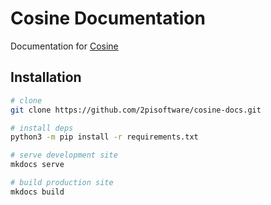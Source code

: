 # Cosine Documentation

Documentation for [Cosine](https://github.com/2pisoftware/cmfive-core)

## Installation

```sh
# clone
git clone https://github.com/2pisoftware/cosine-docs.git

# install deps
python3 -m pip install -r requirements.txt

# serve development site
mkdocs serve

# build production site
mkdocs build
```